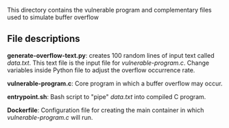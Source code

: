 This directory contains the vulnerable program and complementary files used to simulate buffer overflow

## File descriptions
**generate-overflow-text.py**:
  creates 100 random lines of input text called _data.txt_. This text file is the input file for _vulnerable-program.c_. Change variables inside Python file to adjust the overflow occurrence rate.
  
**vulnerable-program.c**:
  Core program in which a buffer overflow may occur.
  
**entrypoint.sh**:
  Bash script to "pipe" _data.txt_ into compiled C program.

**Dockerfile**:
  Configuration file for creating the main container in which _vulnerable-program.c_ will run.
